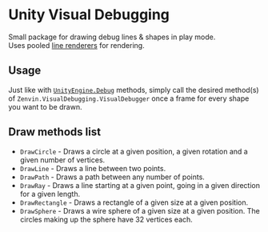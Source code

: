 # Unity Visual Debugging
Small package for drawing debug lines & shapes in play mode. \
Uses pooled [line renderers](https://docs.unity3d.com/ScriptReference/LineRenderer.html) for rendering.

## Usage
Just like with [`UnityEngine.Debug`](https://docs.unity3d.com/ScriptReference/Debug.html) methods, simply call the desired method(s) of `Zenvin.VisualDebugging.VisualDebugger` once a frame for every shape you want to be drawn.

## Draw methods list
* `DrawCircle` - Draws a circle at a given position, a given rotation and a given number of vertices.
* `DrawLine` - Draws a line between two points.
* `DrawPath` - Draws a path between any number of points.
* `DrawRay` - Draws a line starting at a given point, going in a given direction for a given length.
* `DrawRectangle` - Draws a rectangle of a given size at a given position.
* `DrawSphere` - Draws a wire sphere of a given size at a given position. The circles making up the sphere have 32 vertices each.
